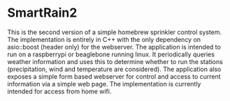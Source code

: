 # SmartRain2
This is the second version of a simple homebrew sprinkler control system.
The implementation is entirely in C++ with the only dependency on asio::boost (header only) for the webserver.
The application is intended to run on a raspberrypi or beaglebone running linux.
It periodically queries weather information and uses this to determine whether to run the stations (precipitation, wind and temperature are considered).
The application also exposes a simple form based webserver for control and access to current information via a simple web page.
The implementation is currently intended for access from home wifi.
